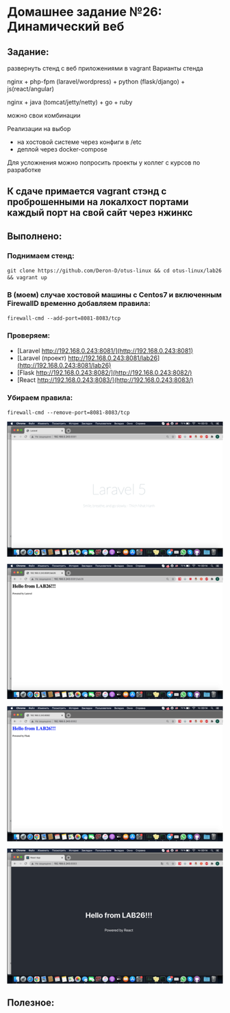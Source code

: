# **Домашнее задание №26: Динамический веб**

## **Задание:**
развернуть стенд с веб приложениями в vagrant
Варианты стенда

nginx + php-fpm (laravel/wordpress) + python (flask/django) + js(react/angular)

nginx + java (tomcat/jetty/netty) + go + ruby

можно свои комбинации

Реализации на выбор
- на хостовой системе через конфиги в /etc
- деплой через docker-compose

Для усложнения можно попросить проекты у коллег с курсов по разработке

К сдаче примается
vagrant стэнд с проброшенными на локалхост портами
каждый порт на свой сайт
через нжинкс
---

## **Выполнено:**

### Поднимаем стенд:
```
git clone https://github.com/Deron-D/otus-linux && cd otus-linux/lab26 && vagrant up
```

### В (моем) случае хостовой машины с Centos7 и включенным FirewallD временно добавляем правила:
```
firewall-cmd --add-port=8081-8083/tcp
```

### Проверяем:

- [Laravel http://192.168.0.243:8081/](http://192.168.0.243:8081)
- [Laravel (проект) http://192.168.0.243:8081/lab26](http://192.168.0.243:8081/lab26)
- [Flask http://192.168.0.243:8082/](http://192.168.0.243:8082/)
- [React http://192.168.0.243:8083/](http://192.168.0.243:8083/)

### Убираем правила:
```
firewall-cmd --remove-port=8081-8083/tcp
```

![Laravel](png/laravel.png)

![Laravel2](png/laravel2.png)

![Flask](png/flask.png)

![React](png/react.png)

## **Полезное:**

